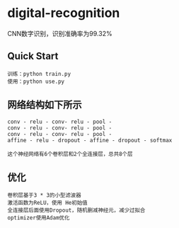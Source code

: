 # digital-recognition
CNN数字识别，识别准确率为99.32%  

## Quick Start
    训练：python train.py  
    使用：python use.py  

## 网络结构如下所示
    conv - relu - conv- relu - pool -  
    conv - relu - conv- relu - pool -  
    conv - relu - conv- relu - pool -  
    affine - relu - dropout - affine - dropout - softmax  

    这个神经网络有6个卷积层和2个全连接层，总共8个层  

## 优化
    卷积层基于3 * 3的小型滤波器  
    激活函数为ReLU，使用 He初始值  
    全连接层后面使用Dropout，随机删减神经元，减少过拟合   
    optimizer使用Adam优化  
    


